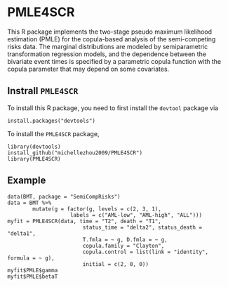 # PMLE4SCR

This R package implements the two-stage pseudo maximum likelihood estimation (PMLE) for the copula-based analysis of the semi-competing risks data. The marginal distributions are modeled by semiparametric transformation regression models, and the dependence between the bivariate event times is specified by a parametric copula function with the copula parameter that may depend on some covariates.

## Instrall `PMLE4SCR`

To install this R package, you need to first install the `devtool` package via
```{r}
install.packages("devtools")
```
To install the `PMLE4SCR` package,
```{r}
library(devtools)
install_github("michellezhou2009/PMLE4SCR")
library(PMLE4SCR)
```
## Example

```{r}
data(BMT, package = "SemiCompRisks")
data = BMT %>%
        mutate(g = factor(g, levels = c(2, 3, 1),
                    labels = c("AML-low", "AML-high", "ALL")))
myfit = PMLE4SCR(data, time = "T2", death = "T1",
                        status_time = "delta2", status_death = "delta1",
                        T.fmla = ~ g, D.fmla = ~ g,
                        copula.family = "Clayton",
                        copula.control = list(link = "identity", formula = ~ g),
                        initial = c(2, 0, 0))
myfit$PMLE$gamma
myfit$PMLE$betaT
```

